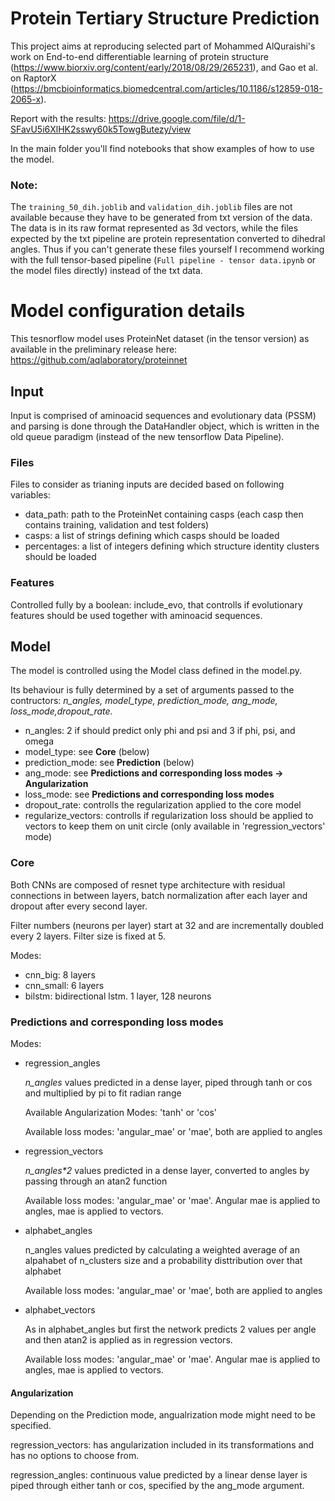# Protein Tertiary Structure Prediction
This project aims at reproducing selected part of Mohammed AlQuraishi's work on End-to-end differentiable learning of protein structure (https://www.biorxiv.org/content/early/2018/08/29/265231), and Gao et al. on RaptorX (https://bmcbioinformatics.biomedcentral.com/articles/10.1186/s12859-018-2065-x).

Report with the results: https://drive.google.com/file/d/1-SFavU5i6XlHK2sswy60k5TowgButezy/view

In the main folder you'll find notebooks that show examples of how to use the model.

### Note:
The `training_50_dih.joblib` and `validation_dih.joblib` files are not available because they have to be generated from txt version of the data. The data is in its raw format represented as 3d vectors, while the files expected by the txt pipeline are protein representation converted to dihedral angles. Thus if you can't generate these files yourself I recommend working with the full tensor-based pipeline (`Full pipeline - tensor data.ipynb` or the model files directly) instead of the txt data.

# Model configuration details

This tesnorflow model uses ProteinNet dataset (in the tensor version) as available in the preliminary release here: https://github.com/aqlaboratory/proteinnet

## Input

Input is comprised of aminoacid sequences and evolutionary data (PSSM) and parsing is done through the DataHandler object, which
is written in the old queue paradigm (instead of the new tensorflow Data Pipeline).

### Files

Files to consider as trianing inputs are decided based on following variables:
- data_path: path to the ProteinNet containing casps (each casp then contains training, validation and test folders)
- casps: a list of strings defining which casps should be loaded 
- percentages: a list of integers defining which structure identity clusters should be loaded

### Features

Controlled fully by a boolean: include_evo, that controlls if evolutionary features should be used together with aminoacid sequences.

## Model

The model is controlled using the Model class defined in the model.py.

Its behaviour is fully determined by
a set of arguments passed to the contructors: <i>n_angles, model_type, prediction_mode, ang_mode, loss_mode,dropout_rate.</i>

- n_angles: 2 if should predict only phi and psi and 3 if phi, psi, and omega
- model_type: see <b>Core</b> (below)
- prediction_mode: see <b>Prediction</b> (below)
- ang_mode: see <b>Predictions and corresponding loss modes -> Angularization</b>
- loss_mode: see <b>Predictions and corresponding loss modes</b>
- dropout_rate: controlls the regularization applied to the core model
- regularize_vectors: controlls if regularization loss should be applied to vectors to keep them on unit circle (only available in 'regression_vectors' mode)

### Core

Both CNNs are composed of resnet type architecture with residual connections in between layers,
batch normalization after each layer and dropout after every second layer.

Filter numbers (neurons per layer) start at 32 and are incrementally doubled every 2 layers. Filter size is fixed at 5.

Modes:
- cnn_big: 8 layers
- cnn_small: 6 layers
- bilstm: bidirectional lstm. 1 layer, 128 neurons

### Predictions and corresponding loss modes

Modes:
- regression_angles

    <i>n_angles</i> values predicted in a dense layer, piped through tanh or cos and multiplied by pi to fit radian range

    Available Angularization Modes: 'tanh' or 'cos'
    
    Available loss modes: 'angular_mae' or 'mae', both are applied to angles

- regression_vectors

    <i>n_angles*2</i> values predicted in a dense layer, converted to angles by passing through an atan2 function
    
    Available loss modes: 'angular_mae' or 'mae'. Angular mae is applied to angles, mae is applied to vectors.

- alphabet_angles

    n_angles values predicted by calculating a weighted average of an alpahabet of n_clusters size and a probability disttribution over that alphabet

    Available loss modes: 'angular_mae' or 'mae', both are applied to angles

- alphabet_vectors

    As in alphabet_angles but first the network predicts 2 values per angle and then atan2 is applied as in regression vectors.

    Available loss modes: 'angular_mae' or 'mae'. Angular mae is applied to angles, mae is applied to vectors.

#### Angularization

Depending on the Prediction mode, angualrization mode might need to be specified.

regression_vectors: has angularization included in its transformations and has no options to choose from.

regression_angles: continuous value predicted by a linear dense layer is piped through either tanh or cos, specified by the ang_mode argument.
